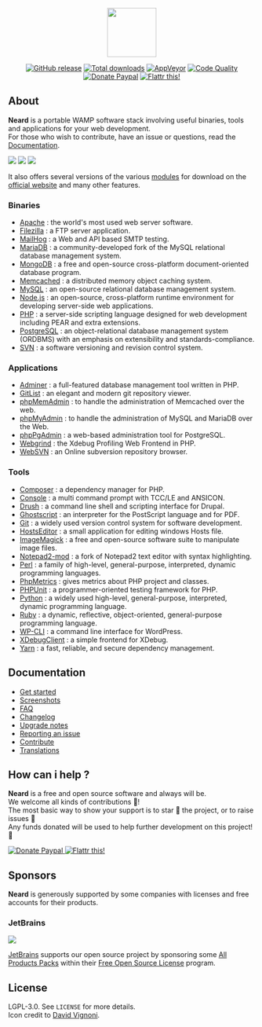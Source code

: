 <p align="center"><a href="http://neard.io" target="_blank"><img width="100" src="http://neard.io/img/logo.png"></a></p>

<p align="center">
  <a href="http://neard.io/release/latest"><img src="https://img.shields.io/github/release/crazy-max/neard.svg?style=flat-square" alt="GitHub release"></a>
  <a href="http://neard.io/releases"><img src="https://img.shields.io/github/downloads/crazy-max/neard/total.svg?style=flat-square" alt="Total downloads"></a>
  <a href="https://ci.appveyor.com/project/crazy-max/neard"><img src="https://img.shields.io/appveyor/ci/crazy-max/neard.svg?style=flat-square" alt="AppVeyor"></a>
  <a href="https://www.codacy.com/app/crazy-max/neard"><img src="https://img.shields.io/codacy/grade/75278913a45643ab871b87283963b3c5.svg?style=flat-square" alt="Code Quality"></a>
  <a href="https://www.paypal.com/cgi-bin/webscr?cmd=_s-xclick&hosted_button_id=6EALX9NDSRBAJ"><img src="https://img.shields.io/badge/donate-paypal-blue.svg?style=flat-square" alt="Donate Paypal"></a>
  <a href="https://flattr.com/submit/auto?user_id=crazymax&url=http://neard.io"><img src="https://img.shields.io/badge/flattr-this-green.svg?style=flat-square" alt="Flattr this!"></a>
</p>

## About

**Neard** is a portable WAMP software stack involving useful binaries, tools and applications for your web development.<br />
For those who wish to contribute, have an issue or questions, read the [Documentation](http://neard.io/doc).<br />

![](http://neard.io/img/screenshots/menu1.png)  ![](http://neard.io/img/screenshots/menu2.png)  ![](http://neard.io/img/screenshots/menu-tools2.png)

It also offers several versions of the various [modules](http://neard.io/modules) for download on the [official website](http://neard.io) and many other features.

### Binaries

* [Apache](http://neard.io/modules/apache) : the world's most used web server software.
* [Filezilla](http://neard.io/modules/filezilla) : a FTP server application.
* [MailHog](http://neard.io/modules/mailhog) : a Web and API based SMTP testing.
* [MariaDB](http://neard.io/modules/mariadb) : a community-developed fork of the MySQL relational database management system.
* [MongoDB](http://neard.io/modules/mongodb) : a free and open-source cross-platform document-oriented database program.
* [Memcached](http://neard.io/modules/memcached) : a distributed memory object caching system.
* [MySQL](http://neard.io/modules/mysql) : an open-source relational database management system.
* [Node.js](http://neard.io/modules/nodejs) : an open-source, cross-platform runtime environment for developing server-side web applications.
* [PHP](http://neard.io/modules/php) : a server-side scripting language designed for web development including PEAR and extra extensions.
* [PostgreSQL](http://neard.io/modules/postgresql) : an object-relational database management system (ORDBMS) with an emphasis on extensibility and standards-compliance.
* [SVN](http://neard.io/modules/svn) : a software versioning and revision control system.

### Applications

* [Adminer](http://neard.io/modules/adminer) : a full-featured database management tool written in PHP.
* [GitList](http://neard.io/modules/gitlist) : an elegant and modern git repository viewer.
* [phpMemAdmin](http://neard.io/modules/phpmemadmin) : to handle the administration of Memcached over the web.
* [phpMyAdmin](http://neard.io/modules/phpmyadmin) : to handle the administration of MySQL and MariaDB over the Web.
* [phpPgAdmin](http://neard.io/modules/phppgadmin) : a web-based administration tool for PostgreSQL.
* [Webgrind](http://neard.io/modules/webgrind) : the Xdebug Profiling Web Frontend in PHP.
* [WebSVN](http://neard.io/modules/websvn) : an Online subversion repository browser.

### Tools

* [Composer](http://neard.io/modules/composer) : a dependency manager for PHP.
* [Console](http://neard.io/modules/console) : a multi command prompt with TCC/LE and ANSICON.
* [Drush](http://neard.io/modules/drush) : a command line shell and scripting interface for Drupal.
* [Ghostscript](http://neard.io/modules/ghostscript) : an interpreter for the PostScript language and for PDF.
* [Git](http://neard.io/modules/git) : a widely used version control system for software development.
* [HostsEditor](http://neard.io/modules/hostseditor) : a small application for editing windows Hosts file.
* [ImageMagick](http://neard.io/modules/imagemagick) : a free and open-source software suite to manipulate image files.
* [Notepad2-mod](http://neard.io/modules/notepad2mod) : a fork of Notepad2 text editor with syntax highlighting.
* [Perl](http://neard.io/modules/perl) : a family of high-level, general-purpose, interpreted, dynamic programming languages.
* [PhpMetrics](http://neard.io/modules/phpmetrics) : gives metrics about PHP project and classes.
* [PHPUnit](http://neard.io/modules/phpunit) : a programmer-oriented testing framework for PHP.
* [Python](http://neard.io/modules/python) : a widely used high-level, general-purpose, interpreted, dynamic programming language.
* [Ruby](http://neard.io/modules/ruby) : a dynamic, reflective, object-oriented, general-purpose programming language.
* [WP-CLI](http://neard.io/modules/wpcli) : a command line interface for WordPress.
* [XDebugClient](http://neard.io/modules/xdc) : a simple frontend for XDebug.
* [Yarn](http://neard.io/modules/yarn) : a fast, reliable, and secure dependency management.

## Documentation

* [Get started](http://neard.io/doc/get-started)
* [Screenshots](http://neard.io/doc/screenshots)
* [FAQ](http://neard.io/doc/faq)
* [Changelog](http://neard.io/doc/changelog)
* [Upgrade notes](http://neard.io/doc/upgrade-notes)
* [Reporting an issue](http://neard.io/doc/reporting-issue)
* [Contribute](http://neard.io/doc/contribute)
* [Translations](http://neard.io/doc/translations)

## How can i help ?

**Neard** is a free and open source software and always will be.<br />
We welcome all kinds of contributions :raised_hands:!<br />
The most basic way to show your support is to star :star2: the project, or to raise issues :speech_balloon:<br />
Any funds donated will be used to help further development on this project! :gift_heart:

<p>
  <a href="https://www.paypal.com/cgi-bin/webscr?cmd=_s-xclick&hosted_button_id=6EALX9NDSRBAJ">
    <img src="http://neard.io/img/paypal.png" alt="Donate Paypal">
  </a>
  <a href="https://flattr.com/submit/auto?user_id=crazymax&url=http://neard.io">
    <img src="http://neard.io/img/flattr.png" alt="Flattr this!">
  </a>
</p>

## Sponsors

**Neard** is generously supported by some companies with licenses and free accounts for their products.

### JetBrains

![](http://neard.io/img/sponsors/jetbrains.png)

[JetBrains](https://www.jetbrains.com/) supports our open source project by sponsoring some [All Products Packs](https://www.jetbrains.com/products.html) within their [Free Open Source License](https://www.jetbrains.com/buy/opensource/) program.

## License

LGPL-3.0. See `LICENSE` for more details.<br />
Icon credit to [David Vignoni](http://www.icon-king.com/).
